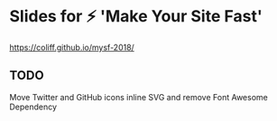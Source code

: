 # Slides for ⚡ 'Make Your Site Fast'

https://coliff.github.io/mysf-2018/


## TODO

Move Twitter and GitHub icons inline SVG and remove Font Awesome Dependency
